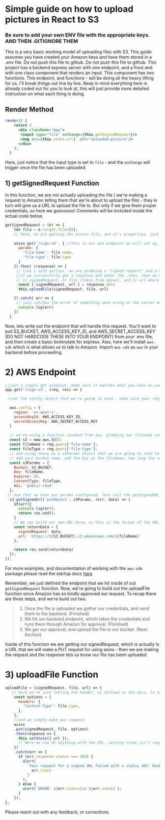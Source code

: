 # Simple guide on how to upload pictures in React to S3

### Be sure to add your own ENV file with the appropriate keys. AND THEN .GITIGNORE THEM

This is a very basic working model of uploading files with S3. This guide assumes you have created your Amazon keys and have them stored in a .env file. Do not push this file to github. Do not push this file to github. 
This project has a backend express server with one endpoint, and a front end with one class component that renders an input. This component has two functions.
This endpoint, and functions - will be doing all the heavy lifting for us. I'll break things out line by line. Keep in mind everything here is already coded out for you to look at, this will just provide more detailed instruction on what each thing is doing. 

## Render Method
```jsx
render() {
    return (
      <div className="App">
       <input type="file" onChange={this.getSignedRequest}/>
       <img src={this.state.url}  alt="uploaded-picture"/>
      </div>
    );
  }
```

Here, just notice that the input type is set to `file` - and the `onChange` will trigger once the file has been uploaded. 

## 1) getSignedRequest Function

In this function, we are not actually uploading the file ( we're making a request to Amazon telling them that we're about to upload the file) - they in turn will give us a URL to upload the file to. But only if we give them proper credentials, so here we gooooooo! Comments will be included inside the actual code below.

```js  
getSignedRequest = (e) => {
    let file = e.target.files[0];
    // here, we are getting the entire file, and it's properties. just like e.target.value is returning us some text on a input text onChange, we'll get an array of files that were uploaded. Since we're only uploading one - we will just pull it by referencing e.target.files[0]
    
    axios.get('/sign-s3', { //this is our own endpoint we will set up, and this is just a fancy way to send params. as long as you get the filename and type through, you can do it however you like.
      params: {
        'file-name': file.name,
        'file-type': file.type
      }
    }).then( (response) => {
     // like i said earlier, we are grabbing a "signed request" and a url, from amazon that is allowing us to actually upload the file. The url is where the file WILL be stored - but it hasn't been yet. 
     //if we successfully get a response and enter the .then, then we will call the uploadFile function (described later ) with our 
     // 1) signedRequest, 2) file (taken from above), and 3) url where the image will go 
      const { signedRequest, url } = response.data 
      this.uploadFile(signedRequest, file, url)

    }).catch( err => {
     // just catches the error of something went wrong on the server end
      console.log(err)
    })
  }
```  

Now, lets write out the endpoint that will handle this request. You'll want to pull S3_BUCKET, AWS_ACCESS_KEY_ID, and AWS_SECRET_ACCESS_KEY (DO NOT HARDCODE THESE INTO YOUR ENDPOINT) from your .env file, and then create a basic boilerplate for express. Also, here we'll install `aws-sdk` which is what allows us to talk to Amazon. Import `aws-sdk` as `aws` in your backend before proceeding.

# 2) AWS Endpoint
```js
//just a simple get endpoint, make sure it matches what you have on your front end. We'll write out the function here instead of putting it inside of a controller. 
app.get('/sign-s3', (req, res) => {

 //set the config object that we're going to send - make sure your region matches the region code you specified when you created your bucket, and then put your access key and secret access key on the object as well

  aws.config = {
    region: 'us-west-1',
    accessKeyId: AWS_ACCESS_KEY_ID,
    secretAccessKey: AWS_SECRET_ACCESS_KEY
  }
  
  // we're using a function invoked from aws, grabbing our filename and filetype
  const s3 = new aws.S3();
  const fileName = req.query['file-name'];
  const fileType = req.query['file-type'];
  // and using these as a s3Params object that we are going to send to amazon (that function is accessible on the new s3 object instance we created)
  // add your bucket name, add the key as the fileName, how long the request will be active for (in seconds), filetype, and ACL as 'public-read'
  const s3Params = {
    Bucket: S3_BUCKET,
    Key: fileName,
    Expires: 60,
    ContentType: fileType,
    ACL: 'public-read'
  };
 // now that we have our params configured, lets call the getSignedURL function (also lives on the s3 instance) tell it to 'putObject', provide the params, and as soon as that's run, it will execute a callback function we provide it.
  s3.getSignedUrl('putObject', s3Params, (err, data) => {
    if(err){
      console.log(err);
      return res.end();
    }
    // We can build our own URL here, as this is the format of the URL. Send back data if nothing erred. This data is Amazons go ahead to post something. We'll create an object called returnData, and then send that back to the front end! 
    const returnData = {
      signedRequest: data,
      url: `https://${S3_BUCKET}.s3.amazonaws.com/${fileName}`
    };

    return res.send(returnData)
  });
});
```
For more examples, and documentation of working with the `aws-sdk` package please read the startup docs [here](https://docs.aws.amazon.com/sdk-for-javascript/v2/developer-guide/welcome.html)

Remember, we just defined the endpoint that we hit inside of out `getSignedRequest` function. Now, we're going to build out the uploadFile function since Amazon has so kindly approved our request. To recap there are three steps, and we're build out two. 
> 1. Once the file is uploaded we gather our credentials, and send them to the backend. (Finished)
> 2. We hit our backend endpoint, which takes the credentials and runs them through Amazon for approval. (Finished)
> 3. We get our approval, and upload the file to our bucket. (Next Section)

Inside of this function we are getting our signedRequest, which is actually is a URL that we will make a PUT request for using axios - then we are making the request and the response lets us know our file has been uploaded
# 3) uploadFile Function

```js
uploadFile = (signedRequest, file, url) => {
   // here we're just setting the header, as defined in the docs, to tell amazon what type of file we're going to have
    const options = {
      headers: {
        'Content-Type': file.type,
      },
    };
    //and we simply make our request.
    axios
    .put(signedRequest, file, options)
    .then(response => {
      this.setState({ url });
      // Here we can do anything with the URL, setting state isn't required - but you may want to put this URL in your database.
    })
    .catch(err => {
      if (err.response.status === 403) {
        alert(
          `Your request for a signed URL failed with a status 403. Double check the CORS configuration and bucket policy in the README. You also will want to double check your AWS_ACCESS_KEY_ID and AWS_SECRET_ACCESS_KEY in your .env and ensure that they are the same as the ones that you created in the IAM dashboard. You may need to generate new keys\n${
            err.stack
          }`
        );
      } else {
        alert(`ERROR: ${err.status}\n ${err.stack}`);
      }
    });
};
```

Please reach out with any feedback, or corrections.
